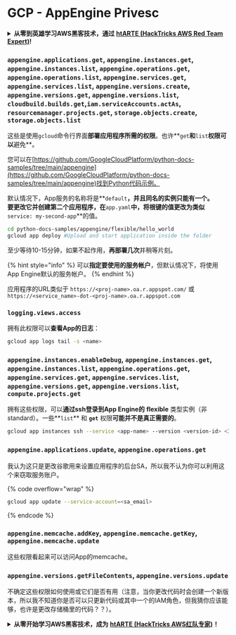 # GCP - AppEngine Privesc

<details>

<summary><strong>从零到英雄学习AWS黑客技术，通过</strong> <a href="https://training.hacktricks.xyz/courses/arte"><strong>htARTE (HackTricks AWS Red Team Expert)</strong></a><strong>!</strong></summary>

支持HackTricks的其他方式：

* 如果您想在**HackTricks中看到您的公司广告**或**下载HackTricks的PDF**，请查看[**订阅计划**](https://github.com/sponsors/carlospolop)!
* 获取[**官方PEASS & HackTricks商品**](https://peass.creator-spring.com)
* 发现[**PEASS家族**](https://opensea.io/collection/the-peass-family)，我们独家的[**NFTs系列**](https://opensea.io/collection/the-peass-family)
* **加入** 💬 [**Discord群组**](https://discord.gg/hRep4RUj7f) 或 [**telegram群组**](https://t.me/peass) 或在**Twitter** 🐦 上**关注**我 [**@carlospolopm**](https://twitter.com/carlospolopm)**.**
* **通过向** [**HackTricks**](https://github.com/carlospolop/hacktricks) 和 [**HackTricks Cloud**](https://github.com/carlospolop/hacktricks-cloud) github仓库提交PR来分享您的黑客技巧。

</details>

### `appengine.applications.get`, `appengine.instances.get`, `appengine.instances.list`, `appengine.operations.get`, `appengine.operations.list`, `appengine.services.get`, `appengine.services.list`, `appengine.versions.create`, `appengine.versions.get`, `appengine.versions.list`, `cloudbuild.builds.get`,`iam.serviceAccounts.actAs`, `resourcemanager.projects.get`, `storage.objects.create`, `storage.objects.list`

这些是使用`gcloud`命令行界面**部署应用程序所需的权限**。也许**`get`**和**`list`**权限可以**避免**。

您可以在[https://github.com/GoogleCloudPlatform/python-docs-samples/tree/main/appengine](https://github.com/GoogleCloudPlatform/python-docs-samples/tree/main/appengine)找到Python代码示例。

默认情况下，App服务的名称将是**`default`**，并且同名的实例只能有一个。\
要更改它并创建第二个应用程序，在**`app.yaml`**中，将根键的值更改为类似**`service: my-second-app`**的值。
```bash
cd python-docs-samples/appengine/flexible/hello_world
gcloud app deploy #Upload and start application inside the folder
```
至少等待10-15分钟，如果不起作用，**再部署几次**并稍等片刻。

{% hint style="info" %}
可以**指定要使用的服务帐户**，但默认情况下，将使用App Engine默认的服务帐户。
{% endhint %}

应用程序的URL类似于 `https://<proj-name>.oa.r.appspot.com/` 或 `https://<service_name>-dot-<proj-name>.oa.r.appspot.com`

### `logging.views.access`

拥有此权限可以**查看App的日志**：
```bash
gcloud app logs tail -s <name>
```
### `appengine.instances.enableDebug`, `appengine.instances.get`, `appengine.instances.list`, `appengine.operations.get`, `appengine.services.get`, `appengine.services.list`, `appengine.versions.get`, `appengine.versions.list`, `compute.projects.get`

拥有这些权限，可以**通过ssh登录到App Engine的** **flexible** 类型实例（非standard）。一些**`list`** 和 **`get`** 权限**可能并不是真正需要的**。
```bash
gcloud app instances ssh --service <app-name> --version <version-id> <ID>
```
### `appengine.applications.update`, `appengine.operations.get`

我认为这只是更改谷歌用来设置应用程序的后台SA，所以我不认为你可以利用这个来窃取服务账户。

{% code overflow="wrap" %}
```bash
gcloud app update --service-account=<sa_email>
```
{% endcode %}

### `appengine.memcache.addKey`, `appengine.memcache.getKey`, `appengine.memcache.update`

这些权限看起来可以访问App的memcache。

### `appengine.versions.getFileContents`, `appengine.versions.update`

不确定这些权限如何使用或它们是否有用（注意，当你更改代码时会创建一个新版本，所以我不知道你是否可以只更新代码或其中一个的IAM角色，但我猜你应该能够，也许是更改存储桶里的代码？？）。

<details>

<summary><strong>从零开始学习AWS黑客技术，成为</strong> <a href="https://training.hacktricks.xyz/courses/arte"><strong>htARTE (HackTricks AWS红队专家)</strong></a><strong>！</strong></summary>

支持HackTricks的其他方式：

* 如果你想在**HackTricks中看到你的公司广告**或**下载HackTricks的PDF**，请查看[**订阅计划**](https://github.com/sponsors/carlospolop)！
* 获取[**官方PEASS & HackTricks商品**](https://peass.creator-spring.com)
* 发现[**PEASS家族**](https://opensea.io/collection/the-peass-family)，我们独家的[**NFTs系列**](https://opensea.io/collection/the-peass-family)
* **加入** 💬 [**Discord群组**](https://discord.gg/hRep4RUj7f) 或 [**telegram群组**](https://t.me/peass) 或在**Twitter** 🐦 上**关注**我 [**@carlospolopm**](https://twitter.com/carlospolopm)**。**
* **通过向** [**HackTricks**](https://github.com/carlospolop/hacktricks) 和 [**HackTricks Cloud**](https://github.com/carlospolop/hacktricks-cloud) github仓库提交PR来分享你的黑客技巧。

</details>
